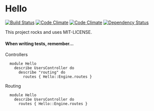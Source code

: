 # Hello

[![Build Status](https://travis-ci.org/hi/hello.svg)](https://travis-ci.org/hi/hello)
[![Code Climate](https://codeclimate.com/github/hi/hello.png)](https://codeclimate.com/github/hi/hello)
[![Code Climate](https://codeclimate.com/github/hi/hello.png)](https://codeclimate.com/github/hi/hello)
[![Dependency Status](https://gemnasium.com/hi/hello.svg)](https://gemnasium.com/hi/hello)

This project rocks and uses MIT-LICENSE.



#### When writing tests, remember...

Controllers

      module Hello
        describe UsersController do
          describe "routing" do
            routes { Hello::Engine.routes }

Routing

      module Hello
        describe UsersController do
          routes { Hello::Engine.routes }



